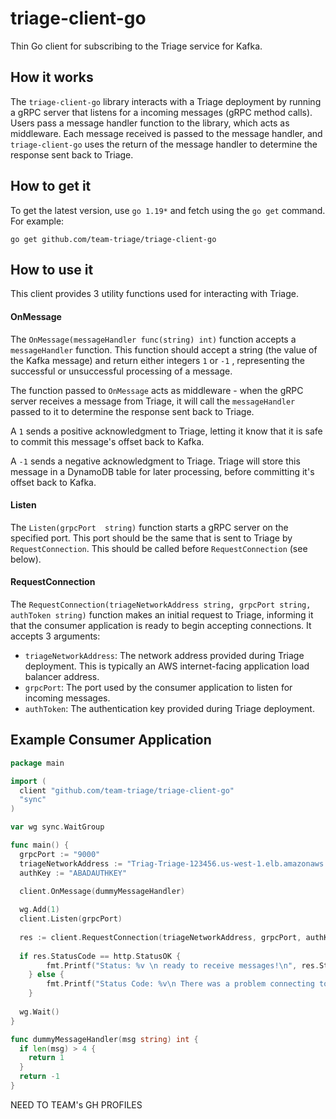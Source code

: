 
# triage-client-go

Thin Go client for subscribing to the Triage service for Kafka.

<h2>How it works</h2>

The `triage-client-go` library interacts with a Triage deployment by running a gRPC server that listens for a incoming messages (gRPC method calls). Users pass a message handler function to the library, which acts as middleware. Each message received is passed to the message handler, and `triage-client-go` uses the return of the message handler to determine the response sent back to Triage.

<h2>How to get it</h2>

To get the latest version, use `go 1.19*` and fetch using the `go get` command. For example:

    go get github.com/team-triage/triage-client-go

<h2>How to use it</h2>
This client provides 3 utility functions used for interacting with Triage.

<h4>OnMessage</h4>

The `OnMessage(messageHandler func(string) int)` function accepts a `messageHandler` function. This function should accept a string (the value of the Kafka message) and return either integers `1` or `-1` , representing the successful or unsuccessful processing of a message.


The function passed to `OnMessage` acts as middleware - when the gRPC server receives a message from Triage, it will call the `messageHandler` passed to it to determine the response sent back to Triage.


A `1` sends a positive acknowledgment to Triage, letting it know that it is safe to commit this message's offset back to Kafka.


A `-1` sends a negative acknowledgment to Triage. Triage will store this message in a DynamoDB table for later processing, before committing it's offset back to Kafka.



<h4>Listen</h4>

The `Listen(grpcPort  string)` function starts a gRPC server on the specified port. This port should be the same that is sent to Triage by `RequestConnection`. This should be called before `RequestConnection` (see below).


<h4>RequestConnection</h4>

The `RequestConnection(triageNetworkAddress string, grpcPort string, authToken string)` function makes an initial request to Triage, informing it that the consumer application is ready to begin accepting connections. It accepts 3 arguments:
  - `triageNetworkAddress`: The network address provided during Triage deployment. This is typically an AWS internet-facing application load balancer address.
  - `grpcPort`: The port used by the consumer application to listen for incoming messages.
  - `authToken`: The authentication key provided during Triage deployment.


<h2>Example Consumer Application</h2>

```go
package main

import (
  client "github.com/team-triage/triage-client-go"
  "sync"
)

var wg sync.WaitGroup

func main() {
  grpcPort := "9000"
  triageNetworkAddress := "Triag-Triage-123456.us-west-1.elb.amazonaws.com"
  authKey := "ABADAUTHKEY"

  client.OnMessage(dummyMessageHandler)
  
  wg.Add(1)
  client.Listen(grpcPort)
  
  res := client.RequestConnection(triageNetworkAddress, grpcPort, authKey)
  
  if res.StatusCode == http.StatusOK {
		fmt.Printf("Status: %v \n ready to receive messages!\n", res.StatusCode)
	} else {
		fmt.Printf("Status Code: %v\n There was a problem connecting to Triage :(\n", res.StatusCode)
	}
  
  wg.Wait()
}

func dummyMessageHandler(msg string) int {
  if len(msg) > 4 {
    return 1
  }
  return -1
}

```

NEED TO TEAM's GH PROFILES
